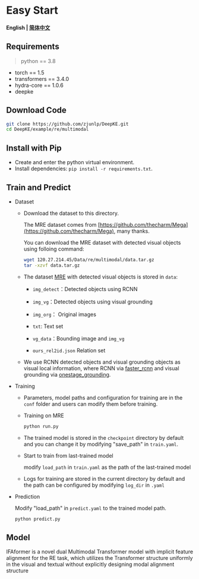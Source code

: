 # Easy Start

<p align="left">
    <b> English | <a href="https://github.com/zjunlp/DeepKE/blob/main/example/re/multimodal/README_CN.md">简体中文</a> </b>
</p>

## Requirements

> python == 3.8

- torch == 1.5
- transformers == 3.4.0
- hydra-core == 1.0.6
- deepke

## Download Code

```bash
git clone https://github.com/zjunlp/DeepKE.git
cd DeepKE/example/re/multimodal
```

## Install with Pip

- Create and enter the python virtual environment.
- Install dependencies: `pip install -r requirements.txt`.

## Train and Predict

- Dataset

  - Download the dataset to this directory.

    The MRE dataset comes from [https://github.com/thecharm/Mega](https://github.com/thecharm/Mega), many thanks.

    You can download the MRE dataset with detected visual objects using folloing command:

    ```bash
    wget 120.27.214.45/Data/re/multimodal/data.tar.gz
    tar -xzvf data.tar.gz
    ```

  - The dataset [MRE](https://github.com/thecharm/Mega) with detected visual objects is stored in `data`:
    - `img_detect`：Detected objects using RCNN
    - `img_vg`：Detected objects using visual grounding

    - `img_org`： Original images

    - `txt`: Text set

    - `vg_data`：Bounding image and `img_vg`

    - `ours_rel2id.json` Relation set
  - We use RCNN detected objects and visual grounding objects as visual local information, where RCNN via [faster_rcnn](https://github.com/pytorch/vision/blob/main/torchvision/models/detection/faster_rcnn.py) and visual grounding via [onestage_grounding](https://github.com/zyang-ur/onestage_grounding).

- Training

  - Parameters, model paths and configuration for training are in the `conf` folder and users can modify them before training.

  - Training on MRE

    ```bash
    python run.py
    ```

  - The trained model is stored in the `checkpoint` directory by default and you can change it by modifying "save_path" in `train.yaml`.

  - Start to train from last-trained model<br>

    modify `load_path` in `train.yaml` as the path of the last-trained model

  - Logs for training are stored in the current directory by default and the path can be configured by modifying `log_dir` in `.yaml`

- Prediction
  
  Modify "load_path" in `predict.yaml` to the trained model path.
  ```bash
  python predict.py
  ```

## Model


IFAformer is a novel dual Multimodal Transformer model
with implicit feature alignment for the RE task, which utilizes the Transformer structure uniformly in the visual and textual without explicitly designing modal alignment structure
